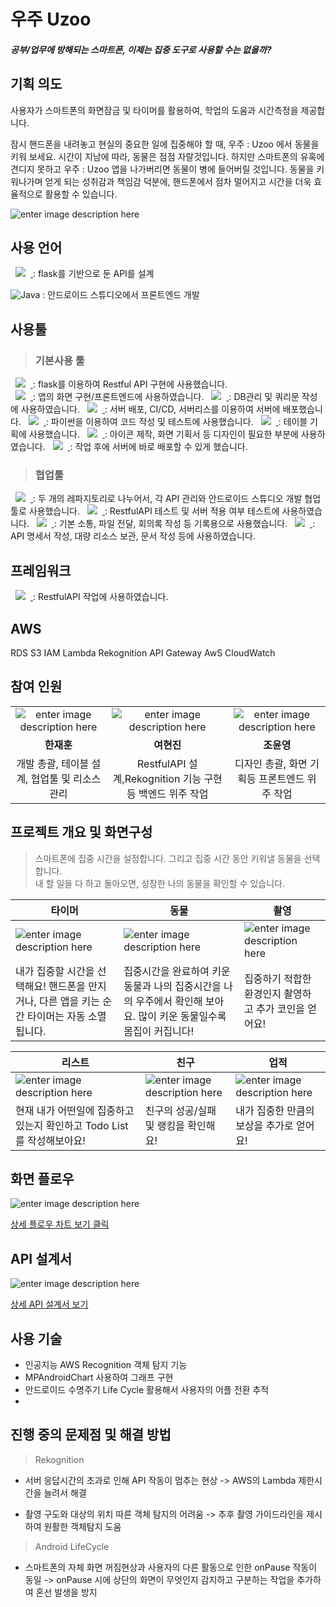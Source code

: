 # 우주 Uzoo
#### _공부/업무에 방해되는 스마트폰, 이제는 집중 도구로 사용할 수는 없을까?_
      
## 기획 의도

사용자가 스마트폰의 화면잠금 및 타이머를 활용하여, 학업의 도움과 시간측정을 제공합니다.

잠시 핸드폰을 내려놓고 현실의 중요한 일에 집중해야 할 때,
우주 : Uzoo 에서 동물을 키워 보세요. 시간이 지남에 따라, 동물은 점점 자랄것입니다. 
하지만 스마트폰의 유혹에 견디지 못하고 우주 : Uzoo 앱을 나가버리면 동물이 병에 들어버릴 것입니다.
동물을 키워나가며 얻게 되는 성취감과 책임감 덕분에,
핸드폰에서 점차 멀어지고 시간을 더욱 효율적으로 활용할 수 있습니다.

![enter image description here](https://user-images.githubusercontent.com/102447800/190291635-e6cbda6c-e725-4915-be1b-5d4f9f2bcb4b.png)


     
## 사용 언어
<a href="https://www.python.org/">
    <img src="https://img.shields.io/badge/python-%20-brightgreen"
        style="height : auto; margin-left : 8px; margin-right : 8px;"/>
</a>  : flask를 기반으로 둔 API를 설계 

![Java](https://img.shields.io/badge/java-%23ED8B00.svg?style=for-the-badge&logo=java&logoColor=white)  : 안드로이드 스튜디오에서 프론트엔드 개발
    

##  사용툴
> ### 기본사용 툴

<a href="https://code.visualstudio.com/">
    <img src="https://img.shields.io/badge/VisualStudioCode-ss%20-%23007ACC"
        style="height : auto; margin-left : 8px; margin-right : 8px;"/>
</a> : flask를 이용하여 Restful API 구현에 사용했습니다.   
<br/>
    
    
   
<a href="https://developer.android.com/studio/intro">
    <img src="https://img.shields.io/badge/AndroidStudio-%20-%233DDC84"
        style="height : auto; margin-left : 8px; margin-right : 8px;"/>
</a> : 앱의 화면 구현/프론트엔드에 사용하였습니다.   


<a href="https://www.mysql.com/">
    <img src="https://img.shields.io/badge/MySQL-%20-%234479A1"
        style="height : auto; margin-left : 8px; margin-right : 8px;"/>
</a> : DB관리 및 쿼리문 작성에 사용하였습니다.  

<a href="https://aws.amazon.com/ko/">
    <img src="https://img.shields.io/badge/AWS-%20-%23FF9900"
        style="height : auto; margin-left : 8px; margin-right : 8px;"/>
</a> : 서버 배포, CI/CD, 서버리스를 이용하여 서버에 배포했습니다.  

<a href="https://www.anaconda.com/">
    <img src="https://img.shields.io/badge/Anaconda-%20-%2344A833"
        style="height : auto; margin-left : 8px; margin-right : 8px;"/>
</a> : 파이썬을 이용하여 코드 작성 및 테스트에 사용했습니다.  

<a href="https://www.erdcloud.com/">
    <img src="https://img.shields.io/badge/ERD%20Cloud-%20-%239333EA"
        style="height : auto; margin-left : 8px; margin-right : 8px;"/>
</a>: 테이블 기획에 사용했습니다.   

<a href="https://www.figma.com/">
    <img src="https://img.shields.io/badge/Figma-%20-%23F24E1E"
        style="height : auto; margin-left : 8px; margin-right : 8px;"/>
</a> :  아이콘 제작, 화면 기획서 등 디자인이 필요한 부분에 사용하였습니다.  

<a href="https://www.serverless.com/">
    <img src="https://img.shields.io/badge/Serverless-%20-%23FD5750"
        style="height : auto; margin-left : 8px; margin-right : 8px;"/>
</a>:  작업 후에 서버에 바로 배포할 수 있게 했습니다.  

> ### 협업툴
<a href="https://github.com/">
    <img src="https://img.shields.io/badge/GitHub-%20-%23181717"
        style="height : auto; margin-left : 8px; margin-right : 8px;"/>
</a> : 두 개의 레파지토리로 나누어서, 각 API 관리와 안드로이드 스튜디오 개발 협업툴로 사용했습니다.  

 <a href="https://www.postman.com/">
    <img src="https://img.shields.io/badge/Postman-%20-%23FF6C37"
        style="height : auto; margin-left : 8px; margin-right : 8px;"/>
</a>
 : RestfulAPI 테스트 및 서버 적용 여부 테스트에 사용하였습니다.   
 
  <a href="https://slack.com/intl/ko-kr/">
    <img src="https://img.shields.io/badge/Slack-%20-%234A154B"
        style="height : auto; margin-left : 8px; margin-right : 8px;"/>
</a>  : 기본 소통, 파일 전달, 회의록 작성 등 기록용으로 사용했습니다.  
  
  
<a href="https://www.google.com/drive/">
    <img src="https://img.shields.io/badge/Google%20Drive-%20-%234285F4"
        style="height : auto; margin-left : 8px; margin-right : 8px;"/>
</a>: API 명세서 작성, 대량 리소스 보관, 문서 작성 등에 사용하였습니다.  
 
 ##  프레임워크
<a href="https://flask.palletsprojects.com/en/2.2.x/">
    <img src="https://img.shields.io/badge/Flask-%20-%23000000"
        style="height : auto; margin-left : 8px; margin-right : 8px;"/>
</a> : RestfulAPI 작업에 사용하였습니다.  

##  AWS
RDS
S3
IAM
Lambda
Rekognition
API Gateway
AwS CloudWatch

         
## 참여 인원
|  |  |  |
|:--:|:--:|:--:|
| ![enter image description here](https://user-images.githubusercontent.com/102447800/190305479-1220a176-d937-4129-8e54-91e2f275a083.png) |![enter image description here](https://user-images.githubusercontent.com/102447800/190305605-7785141e-04a3-4e1a-9ade-8c4f50ab1e16.png)  | ![enter image description here](https://user-images.githubusercontent.com/102447800/190305704-b79d7105-9604-4d23-ad00-abd5450a9dd2.png) |
|**한재훈**| **여현진** | **조윤영**
|개발 총괄, 테이블 설계, 협업툴 및 리소스 관리 | RestfulAPI 설계,Rekognition 기능 구현등 백엔드 위주 작업 |디자인 총괄, 화면 기획등 프론트엔드 위주 작업




##  프로젝트 개요 및 화면구성
> 스마트폰에 집중 시간을 설정합니다.  그리고 집중 시간 동안 키워낼 동물을 선택합니다.  
내 할 일을 다 하고 돌아오면, 성장한 나의 동물을 확인할 수 있습니다.


|  타이머  |  동물 | 촬영 | 
|--|--|--|
| ![enter image description here](https://user-images.githubusercontent.com/102447800/190296445-c9bdbef9-adda-4289-b23a-c6ab4fd478b6.png) | ![enter image description here](https://user-images.githubusercontent.com/102447800/190301744-c7e81dd5-b58a-420f-aa24-f4e3966dea72.png) | ![enter image description here](https://user-images.githubusercontent.com/102447800/190300497-f7d9da57-bb80-46d2-ab9f-691ab8bef8d5.png) | 
|내가 집중할 시간을 선택해요! 핸드폰을 만지거나, 다른 앱을 키는 순간 타이머는 자동 소멸됩니다. | 집중시간을 완료하여 키운 동물과 나의 집중시간을 나의 우주에서 확인해 보아요. 많이 키운 동물일수록 몸집이 커집니다! | 집중하기 적합한 환경인지 촬영하고 추가 코인을 얻어요! |


| 리스트 | 친구 | 업적 | 
|----|----|---|
| ![enter image description here](https://user-images.githubusercontent.com/102447800/190299465-72d0c071-506f-4598-acb6-5b548e9b1c24.png) | ![enter image description here](https://user-images.githubusercontent.com/102447800/190299739-1dd0c451-3cb8-4534-a617-08fc433bd608.png) | ![enter image description here](https://user-images.githubusercontent.com/102447800/190300011-f7bccb65-47bd-4839-90e6-e80044d38433.png) | 
|현재 내가 어떤일에 집중하고 있는지 확인하고 Todo List를 작성해보아요!  | 친구의 성공/실패 및 랭킹을 확인해요!  | 내가 집중한 만큼의 보상을 추가로 얻어요! |
   
   
## 화면 플로우
![enter image description here](https://user-images.githubusercontent.com/102447800/190296180-539a7486-d57c-4dc7-8bb0-d50aeff223da.png)

[상세 플로우 차트 보기 클릭](https://www.figma.com/file/NTCJN9dpGnpSRmIulOm2dn/%ED%94%8C%EB%A1%9C%EC%9A%B0%EC%B0%A8%ED%8A%B8?node-id=0:1)

## API 설계서
![enter image description here](https://user-images.githubusercontent.com/102447800/190303299-22c5f106-d818-4d57-86e3-c1054316f809.png)

[상세 API 설계서 보기](https://docs.google.com/spreadsheets/d/1zu51hqyamtfsdBtHhGUQVd5dFlh0UWrh6zXra2bPybo/edit?usp=sharing)
   
           
           
## 사용 기술

-   인공지능 AWS Recognition 객체 탐지 기능  
-  MPAndroidChart 사용하여 그래프 구현
- 안드로이드 수명주기 Life Cycle 활용해서 사용자의 어플 전환 추적
- 
    


## 진행 중의 문제점 및 해결 방법

> Rekognition

- 서버 응답시간의 초과로 인해 API 작동이 멈추는 현상
 -> AWS의 Lambda 제한시간을 늘려서 해결

- 촬영 구도와 대상의 위치 따른 객체 탐지의 어려움
 -> 추후 촬영 가이드라인을 제시하여 원활한 객체탐지 도움

> Android LifeCycle

- 스마트폰의 자체 화면 꺼짐현상과 사용자의 다른 활동으로 인한 onPause 작동이 동일
-> onPause 시에 상단의 화면이 무엇인지 감지하고 구분하는 작업을 추가하여 혼선 발생을 방지



